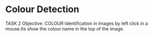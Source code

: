 # Colour Detection
TASK 2   Objective:
COLOUR Identification in Images by left click in a mouse.Its show the colour name in the top of the image.
